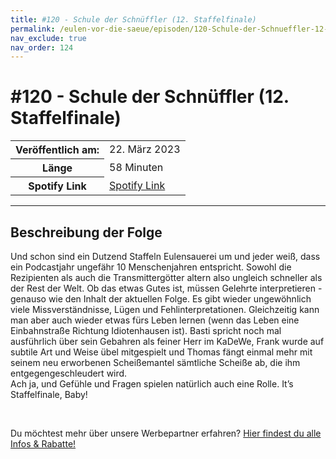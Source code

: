 ```yaml
---
title: #120 - Schule der Schnüffler (12. Staffelfinale)
permalink: /eulen-vor-die-saeue/episoden/120-Schule-der-Schnueffler-12-Staffelfinale
nav_exclude: true
nav_order: 124
---
```


# #120 - Schule der Schnüffler (12. Staffelfinale)
<table class="resp-table dcf-table dcf-table-responsive dcf-table-bordered dcf-table-striped dcf-w-100%">
                    <tbody>
                        <tr>
                            <th scope="row">Veröffentlich am:</th>
                            <td data-label="Veröffentlich am:">22. März 2023</td>
                        </tr>
                        <tr>
                            <th scope="row">Länge </th>
                            <td data-label="Länge ">58 Minuten</td>
                        </tr><tr>
                                <th scope="row">Spotify Link</th>
                                <td data-label="Spotify Link"><a href="https://open.spotify.com/episode/09Eq4ZvxTXBnjDqOEYNjBi">Spotify Link</a></td>
                            </tr></tbody>
                </table>

***

## Beschreibung der Folge

<div>
<p>Und schon sind ein Dutzend Staffeln Eulensauerei um und jeder weiß, dass ein Podcastjahr ungefähr 10 Menschenjahren entspricht. Sowohl die Rezipienten als auch die Transmittergötter altern also ungleich schneller als der Rest der Welt. Ob das etwas Gutes ist, müssen Gelehrte interpretieren - genauso wie den Inhalt der aktuellen Folge. Es gibt wieder ungewöhnlich viele Missverständnisse, Lügen und Fehlinterpretationen. Gleichzeitig kann man aber auch wieder etwas fürs Leben lernen (wenn das Leben eine Einbahnstraße Richtung Idiotenhausen ist). Basti spricht noch mal ausführlich über sein Gebahren als feiner Herr im KaDeWe, Frank wurde auf subtile Art und Weise übel mitgespielt und Thomas fängt einmal mehr mit seinem neu erworbenen Scheißemantel sämtliche Scheiße ab, die ihm entgegengeschleudert wird. <br/>Ach ja, und Gefühle und Fragen spielen natürlich auch eine Rolle. It’s Staffelfinale, Baby!</p><br/><p>Du möchtest mehr über unsere Werbepartner erfahren? <a href="https://linktr.ee/EulenvordieSaeue" rel="nofollow">Hier findest du alle Infos &amp; Rabatte!</a></p>  
</div>

